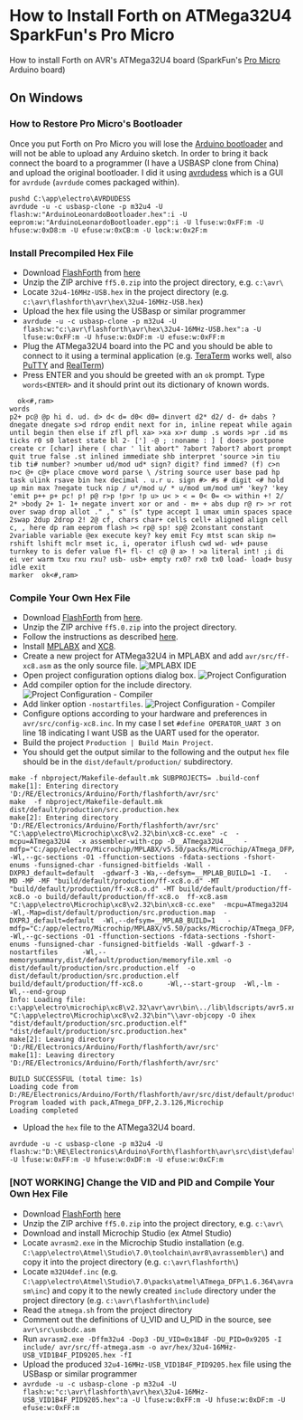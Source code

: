 # How to Install Forth on ATMega32U4 SparkFun's Pro Micro
How to install Forth on AVR's ATMega32U4 board (SparkFun's [Pro Micro](https://learn.sparkfun.com/tutorials/pro-micro--fio-v3-hookup-guide/all#hardware-overview-pro-micro) Arduino board)

## On Windows

### How to Restore Pro Micro's Bootloader

Once you put Forth on Pro Micro you will lose the [Arduino bootloader](https://github.com/jknofe/caterina) and will not be able to upload any Arduino sketch. In order to bring it back connect the board to a programmer (I have a USBASP clone from China) and upload the original bootloader. I did it using [avrdudess](https://blog.zakkemble.net/avrdudess-a-gui-for-avrdude/) which is a GUI for `avrdude` (`avrdude` comes packaged within).

```shell
pushd C:\app\electro\AVRDUDESS
avrdude -u -c usbasp-clone -p m32u4 -U flash:w:"ArduinoLeonardoBootloader.hex":i -U eeprom:w:"ArduinoLeonardoBootloader.epp":i -U lfuse:w:0xFF:m -U hfuse:w:0xD8:m -U efuse:w:0xCB:m -U lock:w:0x2F:m
```

### Install Precompiled Hex File
- Download [FlashForth](https://flashforth.com/index.html) from [here](http://www.sourceforge.net/projects/flashforth)
- Unzip the ZIP archive `ff5.0.zip` into the project directory, e.g. `c:\avr\`
- Locate `32u4-16MHz-USB.hex` in the project directory (e.g.  `c:\avr\flashforth\avr\hex\32u4-16MHz-USB.hex`)
- Upload the hex file using the USBasp or similar programmer
- `avrdude -u -c usbasp-clone -p m32u4 -U flash:w:"c:\avr\flashforth\avr\hex\32u4-16MHz-USB.hex":a -U lfuse:w:0xFF:m -U hfuse:w:0xDF:m -U efuse:w:0xFF:m`
- Plug the ATMega32U4 board into the PC and you should be able to connect to it using a terminal application (e.g. [TeraTerm](https://ttssh2.osdn.jp/index.html.en) works well, also [PuTTY](https://www.putty.org/) and [RealTerm](https://sourceforge.net/projects/realterm/))
- Press ENTER and you should be greeted with an `ok` prompt. Type `words<ENTER>` and it should print out its dictionary of known words.

```log
  ok<#,ram>
words
p2+ pc@ @p hi d. ud. d> d< d= d0< d0= dinvert d2* d2/ d- d+ dabs ?dnegate dnegate s>d rdrop endit next for in, inline repeat while again until begin then else if zfl pfl xa> >xa x>r dump .s words >pr .id ms ticks r0 s0 latest state bl 2- ['] -@ ; :noname : ] [ does> postpone create cr [char] ihere ( char ' lit abort" ?abort ?abort? abort prompt quit true false .st inlined immediate shb interpret 'source >in tiu tib ti# number? >number ud/mod ud* sign? digit? find immed? (f) c>n n>c @+ c@+ place cmove word parse \ /string source user base pad hp task ulink rsave bin hex decimal . u.r u. sign #> #s # digit <# hold up min max ?negate tuck nip / u*/mod u/ * u/mod um/mod um* 'key? 'key 'emit p++ p+ pc! p! p@ r>p !p>r !p u> u< > < = 0< 0= <> within +! 2/ 2* >body 2+ 1- 1+ negate invert xor or and - m+ + abs dup r@ r> >r rot over swap drop allot ." ," s" (s" type accept 1 umax umin spaces space 2swap 2dup 2drop 2! 2@ cf, chars char+ cells cell+ aligned align cell c, , here dp ram eeprom flash >< rp@ sp! sp@ 2constant constant 2variable variable @ex execute key? key emit Fcy mtst scan skip n= rshift lshift mclr mset ic, i, operator iflush cwd wd- wd+ pause turnkey to is defer value fl+ fl- c! c@ @ a> ! >a literal int! ;i di ei ver warm txu rxu rxu? usb- usb+ empty rx0? rx0 tx0 load- load+ busy idle exit
marker  ok<#,ram>
```

### Compile Your Own Hex File
- Download [FlashForth](https://flashforth.com/index.html) from [here](http://www.sourceforge.net/projects/flashforth).
- Unzip the ZIP archive `ff5.0.zip` into the project directory.
- Follow the instructions as described [here](https://flashforth.com/atmega.html).
- Install [MPLABX](https://www.microchip.com/en-us/development-tools-tools-and-software/mplab-x-ide) and [XC8](https://www.microchip.com/en-us/development-tools-tools-and-software/mplab-xc-compilers).
- Create a new project for ATMega32U4 in MPLABX and add `avr/src/ff-xc8.asm` as the only source file.
![MPLABX IDE](MPLAB_X_IDE.PNG)
- Open project configuration options dialog box.
![Project Configuration](MPLAB_X_IDE_Configuration.PNG)
- Add compiler option for the include directory.
![Project Configuration - Compiler](MPLAB_X_IDE_Configuration_Compiler.PNG)
- Add linker option `-nostartfiles`.
![Project Configuration - Compiler](MPLAB_X_IDE_Configuration_Linker.PNG)
- Configure options according to your hardware and preferences in `avr/src/config-xc8.inc`. In my case I set `#define OPERATOR_UART 3` on line 18 indicating I want USB as the UART used for the operator.
- Build the project `Production | Build Main Project`.
- You should get the output similar to the following and the output `hex` file should be in the `dist/default/production/` subdirectory.
```log
make -f nbproject/Makefile-default.mk SUBPROJECTS= .build-conf
make[1]: Entering directory 'D:/RE/Electronics/Arduino/Forth/flashforth/avr/src'
make  -f nbproject/Makefile-default.mk dist/default/production/src.production.hex
make[2]: Entering directory 'D:/RE/Electronics/Arduino/Forth/flashforth/avr/src'
"C:\app\electro\Microchip\xc8\v2.32\bin\xc8-cc.exe" -c  -mcpu=ATmega32U4  -x assembler-with-cpp -D__ATmega32U4__   -mdfp="C:/app/electro/Microchip/MPLABX/v5.50/packs/Microchip/ATmega_DFP/2.3.126/xc8"  -Wl,--gc-sections -O1 -ffunction-sections -fdata-sections -fshort-enums -funsigned-char -funsigned-bitfields -Wall -DXPRJ_default=default  -gdwarf-3 -Wa,--defsym=__MPLAB_BUILD=1 -I.   -MD -MP -MF "build/default/production/ff-xc8.o.d" -MT "build/default/production/ff-xc8.o.d" -MT build/default/production/ff-xc8.o -o build/default/production/ff-xc8.o  ff-xc8.asm 
"C:\app\electro\Microchip\xc8\v2.32\bin\xc8-cc.exe"  -mcpu=ATmega32U4 -Wl,-Map=dist/default/production/src.production.map  -DXPRJ_default=default  -Wl,--defsym=__MPLAB_BUILD=1   -mdfp="C:/app/electro/Microchip/MPLABX/v5.50/packs/Microchip/ATmega_DFP/2.3.126/xc8"  -Wl,--gc-sections -O1 -ffunction-sections -fdata-sections -fshort-enums -funsigned-char -funsigned-bitfields -Wall -gdwarf-3 -nostartfiles      -Wl,--memorysummary,dist/default/production/memoryfile.xml -o dist/default/production/src.production.elf  -o dist/default/production/src.production.elf  build/default/production/ff-xc8.o      -Wl,--start-group  -Wl,-lm -Wl,--end-group 
Info: Loading file: c:\app\electro\microchip\xc8\v2.32\avr\avr\bin\../lib\ldscripts/avr5.xn
"C:\app\electro\Microchip\xc8\v2.32\bin"\\avr-objcopy -O ihex "dist/default/production/src.production.elf" "dist/default/production/src.production.hex"
make[2]: Leaving directory 'D:/RE/Electronics/Arduino/Forth/flashforth/avr/src'
make[1]: Leaving directory 'D:/RE/Electronics/Arduino/Forth/flashforth/avr/src'

BUILD SUCCESSFUL (total time: 1s)
Loading code from D:/RE/Electronics/Arduino/Forth/flashforth/avr/src/dist/default/production/src.production.hex...
Program loaded with pack,ATmega_DFP,2.3.126,Microchip
Loading completed
```
- Upload the `hex` file to the ATMega32U4 board.
```shell
avrdude -u -c usbasp-clone -p m32u4 -U flash:w:"D:\RE\Electronics\Arduino\Forth\flashforth\avr\src\dist\default\production\src.production.hex":a -U lfuse:w:0xFF:m -U hfuse:w:0xDF:m -U efuse:w:0xCF:m
```

### [NOT WORKING] Change the VID and PID and Compile Your Own Hex File
- Download [FlashForth](https://flashforth.com/index.html) [here](http://www.sourceforge.net/projects/flashforth)
- Unzip the ZIP archive `ff5.0.zip` into the project directory, e.g. `c:\avr\`
- Download and install Microchip Studio (ex Atmel Studio)
- Locate `avrasm2.exe` in the Microchip Studio installation (e.g. `C:\app\electro\Atmel\Studio\7.0\toolchain\avr8\avrassembler\`) and copy it into the project directory (e.g.  `c:\avr\flashforth\`)
- Locate `m32U4def.inc` (e.g. `C:\app\electro\Atmel\Studio\7.0\packs\atmel\ATmega_DFP\1.6.364\avrasm\inc`) and copy it to the newly created `include` directory under the project directory (e.g. `c:\avr\flashforth\include`)
- Read the `atmega.sh` from the project directory
- Comment out the definitions of U_VID and U_PID in the source, see `avr\src\usbcdc.asm`
- Run `avrasm2.exe -Dffm32u4 -Dop3 -DU_VID=0x1B4F -DU_PID=0x9205 -I include/ avr/src/ff-atmega.asm -o avr/hex/32u4-16MHz-USB_VID1B4F_PID9205.hex -fI`
- Upload the produced `32u4-16MHz-USB_VID1B4F_PID9205.hex` file using the USBasp or similar programmer
- `avrdude -u -c usbasp-clone -p m32u4 -U flash:w:"c:\avr\flashforth\avr\hex\32u4-16MHz-USB_VID1B4F_PID9205.hex":a -U lfuse:w:0xFF:m -U hfuse:w:0xDF:m -U efuse:w:0xFF:m`
